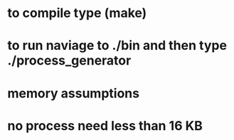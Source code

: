 # to compile type (make)
# to run naviage to ./bin and then type ./process_generator

# memory assumptions
# no process need less than 16 KB